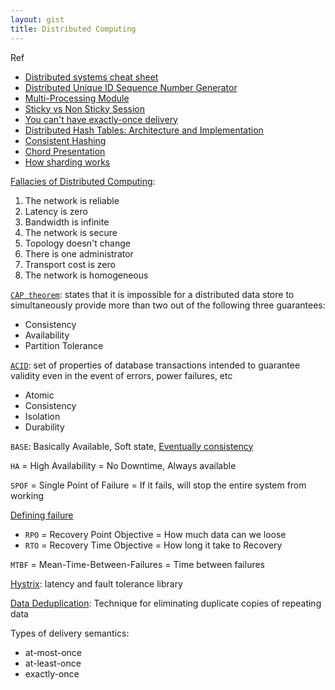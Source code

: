 ```yaml
---
layout: gist
title: Distributed Computing
---
```


Ref
- [Distributed systems cheat sheet](http://dimafeng.com/2016/12/04/distributed-systems/)
- [Distributed Unique ID Sequence Number Generator](https://www.callicoder.com/distributed-unique-id-sequence-number-generator/)
- [Multi-Processing Module](https://httpd.apache.org/docs/2.4/mod/prefork.html)
- [Sticky vs Non Sticky Session](https://stackoverflow.com/questions/10494431/sticky-and-non-sticky-sessions)
- [You can't have exactly-once delivery](https://bravenewgeek.com/you-cannot-have-exactly-once-delivery/)
- [Distributed Hash Tables: Architecture and Implementation](https://www.usenix.org/legacy/publications/library/proceedings/osdi2000/full_papers/gribble/gribble_html/node4.html)
- [Consistent Hashing](https://medium.com/@sent0hil/consistent-hashing-a-guide-go-implementation-fe3421ac3e8f)
- [Chord Presentation](https://www.slideshare.net/GertThijs/chord-presentation)
- [How sharding works](https://medium.com/@jeeyoungk/how-sharding-works-b4dec46b3f6)

[Fallacies of Distributed Computing](https://en.wikipedia.org/wiki/Fallacies_of_distributed_computing): 
1. The network is reliable
2. Latency is zero
3. Bandwidth is infinite
4. The network is secure
5. Topology doesn't change
6. There is one administrator
7. Transport cost is zero
8. The network is homogeneous



[`CAP theorem`](https://en.wikipedia.org/wiki/CAP_theorem): states that it is impossible for a distributed data store to simultaneously provide more than two out of the following three guarantees:
- Consistency
- Availability
- Partition Tolerance

[`ACID`](https://en.wikipedia.org/wiki/ACID_(computer_science)): set of properties of database transactions intended to guarantee validity even in the event of errors, power failures, etc
- Atomic
- Consistency
- Isolation
- Durability

`BASE`: Basically Available, Soft state, [Eventually consistency](https://en.wikipedia.org/wiki/Eventual_consistency)

`HA` = High Availability = No Downtime, Always available

`SPOF` = Single Point of Failure = If it fails, will stop the entire system from working

[Defining failure](https://blog.fosketts.net/2011/07/06/defining-failure-mttr-mttf-mtbf/)
- `RPO` = Recovery Point Objective = How much data can we loose
- `RTO` = Recovery Time Objective = How long it take to Recovery

`MTBF` = Mean-Time-Between-Failures = Time between failures

[Hystrix](https://github.com/Netflix/Hystrix): latency and fault tolerance library

[Data Deduplication](https://en.wikipedia.org/wiki/Data_deduplication): Technique for eliminating duplicate copies of repeating data

Types of delivery semantics:
- at-most-once
- at-least-once
- exactly-once


